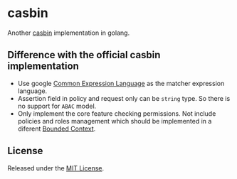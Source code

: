 # casbin

Another [casbin](https://casbin.org/) implementation in golang.

## Difference with the official casbin implementation

* Use google [Common Expression Language](https://github.com/google/cel-go) as the matcher expression language.
* Assertion field in policy and request only can be `string` type. So there is no support for `ABAC` model.
* Only implement the core feature checking permissions. Not include policies and roles management
  which should be implemented in a diferent [Bounded Context](https://martinfowler.com/bliki/BoundedContext.html).

## License

Released under the [MIT License](LICENSE).
